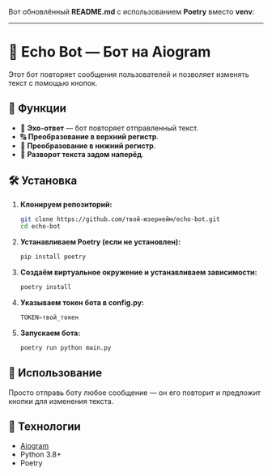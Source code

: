 Вот обновлённый **README.md** с использованием **Poetry** вместо **venv**:  

---

# 📝 Echo Bot — Бот на Aiogram  

Этот бот повторяет сообщения пользователей и позволяет изменять текст с помощью кнопок.  

## 🚀 Функции  
- 📢 **Эхо-ответ** — бот повторяет отправленный текст.  
- 🔠 **Преобразование в верхний регистр**.  
- 🔡 **Преобразование в нижний регистр**.  
- 🔄 **Разворот текста задом наперёд**.  

## 🛠 Установка  

1. **Клонируем репозиторий:**  
   ```bash
   git clone https://github.com/твой-юзернейм/echo-bot.git
   cd echo-bot
   ```

2. **Устанавливаем Poetry (если не установлен):**  
   ```bash
   pip install poetry
   ```

3. **Создаём виртуальное окружение и устанавливаем зависимости:**  
   ```bash
   poetry install
   ```

4. **Указываем токен бота в config.py:**  
   ```python
   TOKEN=твой_токен
   ```

5. **Запускаем бота:**  
   ```bash
   poetry run python main.py
   ```

## 📜 Использование  
Просто отправь боту любое сообщение — он его повторит и предложит кнопки для изменения текста.

## 🔧 Технологии  
- [Aiogram](https://github.com/aiogram/aiogram)  
- Python 3.8+  
- Poetry  
